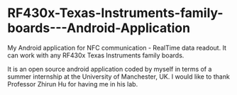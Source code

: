 # RF430x-Texas-Instruments-family-boards---Android-Application
My Android application for NFC communication - RealTime data readout. It can work with any RF430x Texas Instruments family boards.

It is an open source android application coded by myself in terms of a summer internship at the University of Manchester, UK.
I would like to thank Professor Zhirun Hu for having me in his lab.